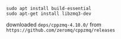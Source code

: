 ```shell
sudo apt install build-essential
sudo apt-get install libzmq3-dev
```

downloaded `deps/cppzmq-4.10.0/` from `https://github.com/zeromq/cppzmq/releases`
